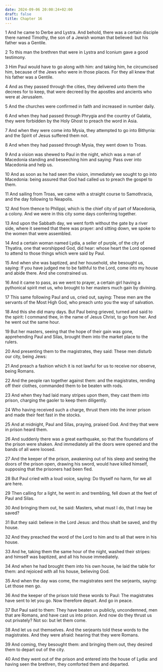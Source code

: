 ```yaml
---
date: 2024-09-06 20:00:24+02:00
draft: false
title: Chapter 16
---
```




1 And he came to Derbe and Lystra. And behold, there was a certain disciple there named Timothy, the son of a Jewish woman that believed: but his father was a Gentile.

2 To this man the brethren that were in Lystra and Iconium gave a good testimony.

3 Him Paul would have to go along with him: and taking him, he circumcised him, because of the Jews who were in those places. For they all knew that his father was a Gentile.

4 And as they passed through the cities, they delivered unto them the decrees for to keep, that were decreed by the apostles and ancients who were at Jerusalem.

5 And the churches were confirmed in faith and increased in number daily.

6 And when they had passed through Phrygia and the country of Galatia, they were forbidden by the Holy Ghost to preach the word in Asia.

7 And when they were come into Mysia, they attempted to go into Bithynia: and the Spirit of Jesus suffered them not.

8 And when they had passed through Mysia, they went down to Troas.

9 And a vision was shewed to Paul in the night, which was a man of Macedonia standing and beseeching him and saying: Pass over into Macedonia and help us.

10 And as soon as he had seen the vision, immediately we sought to go into Macedonia: being assured that God had called us to preach the gospel to them.

11 And sailing from Troas, we came with a straight course to Samothracia, and the day following to Neapolis.

12 And from thence to Philippi, which is the chief city of part of Macedonia, a colony. And we were in this city some days conferring together.

13 And upon the Sabbath day, we went forth without the gate by a river side, where it seemed that there was prayer: and sitting down, we spoke to the women that were assembled.

14 And a certain woman named Lydia, a seller of purple, of the city of Thyatira, one that worshipped God, did hear: whose heart the Lord opened to attend to those things which were said by Paul.

15 And when she was baptized, and her household, she besought us, saying: If you have judged me to be faithful to the Lord, come into my house and abide there. And she constrained us.

16 And it came to pass, as we went to prayer, a certain girl having a pythonical spirit met us, who brought to her masters much gain by divining.

17 This same following Paul and us, cried out, saying: These men are the servants of the Most High God, who preach unto you the way of salvation.

18 And this she did many days. But Paul being grieved, turned and said to the spirit: I command thee, in the name of Jesus Christ, to go from her. And he went out the same hour.

19 But her masters, seeing that the hope of their gain was gone, apprehending Paul and Silas, brought them into the market place to the rulers.

20 And presenting them to the magistrates, they said: These men disturb our city, being Jews:

21 And preach a fashion which it is not lawful for us to receive nor observe, being Romans.

22 And the people ran together against them: and the magistrates, rending off their clothes, commanded them to be beaten with rods.

23 And when they had laid many stripes upon them, they cast them into prison, charging the gaoler to keep them diligently.

24 Who having received such a charge, thrust them into the inner prison and made their feet fast in the stocks.

25 And at midnight, Paul and Silas, praying, praised God. And they that were in prison heard them.

26 And suddenly there was a great earthquake, so that the foundations of the prison were shaken. And immediately all the doors were opened and the bands of all were loosed.

27 And the keeper of the prison, awakening out of his sleep and seeing the doors of the prison open, drawing his sword, would have killed himself, supposing that the prisoners had been fled.

28 But Paul cried with a loud voice, saying: Do thyself no harm, for we all are here.

29 Then calling for a light, he went in: and trembling, fell down at the feet of Paul and Silas.

30 And bringing them out, he said: Masters, what must I do, that I may be saved?

31 But they said: believe in the Lord Jesus: and thou shalt be saved, and thy house.

32 And they preached the word of the Lord to him and to all that were in his house.

33 And he, taking them the same hour of the night, washed their stripes: and himself was baptized, and all his house immediately.

34 And when he had brought them into his own house, he laid the table for them: and rejoiced with all his house, believing God.

35 And when the day was come, the magistrates sent the serjeants, saying: Let those men go.

36 And the keeper of the prison told these words to Paul: The magistrates have sent to let you go. Now therefore depart. And go in peace.

37 But Paul said to them: They have beaten us publicly, uncondemned, men that are Romans, and have cast us into prison. And now do they thrust us out privately? Not so: but let them come.

38 And let us out themselves. And the serjeants told these words to the magistrates. And they were afraid: hearing that they were Romans.

39 And coming, they besought them: and bringing them out, they desired them to depart out of the city.

40 And they went out of the prison and entered into the house of Lydia: and having seen the brethren, they comforted them and departed.

